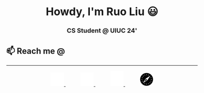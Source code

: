 <h1 align="center"> Howdy, I'm Ruo Liu 😃 </h1>

<h3 align="center"> CS Student @ UIUC 24'</h3>
<h2>📫 Reach me @</h2>
<hr>

<div align="center">
    <a href="mailto:ruoliu2@illinois.edu" target="_blank" title="email">
        <picture>
            <source media="(prefers-color-scheme: dark)" srcset="icons/envelope-dark.svg" width="7%">
            <source media="(prefers-color-scheme: light)" srcset="icons/envelope.svg" width="7%">
            <img alt="" src="icons/envelope-dark.svg" width="7%">
        </picture>
    </a>
    <img width="7%" />
    <a href="https://github.com/ruoliu2" target="_blank" title="github">
        <picture>
            <source media="(prefers-color-scheme: dark)" srcset="icons/github-dark.svg" width="7%">
            <source media="(prefers-color-scheme: light)" srcset="icons/github.svg" width="7%">
            <img alt="" src="icons/github-dark.svg" width="7%">
        </picture>
    </a>
    <img width="7%" />
    <a href="https://www.linkedin.com/in/ruo-liu/" target="_blank" title="linkedin">
        <picture>
            <source media="(prefers-color-scheme: dark)" srcset="icons/linkedin-dark.svg" width="7%">
            <source media="(prefers-color-scheme: light)" srcset="icons/linkedin.svg" width="7%">
            <img alt="" src="icons/linkedin-dark.svg" width="7%">
        </picture>
    </a>
    <img width="7%" />
    <a href="https://ruoliu.netlify.app" target="_blank" title="website">
        <picture>
            <source media="(prefers-color-scheme: dark)" srcset="icons/website-dark.svg" width="7%">
            <source media="(prefers-color-scheme: light)" srcset="icons/website.svg" width="7%">
            <img alt="" src="icons/website.svg" width="7%">
        </picture>
    </a>
</div>
